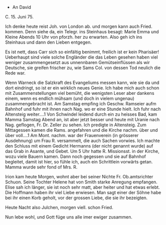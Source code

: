 + An David

 C. 15. Juni 75.

Ich denke heute reist Joh. von London ab. und morgen kann auch Fried. kommen. Denn siehe da, ein Telegr. ins Steinhaus besagt: Marie Emma und Kleine Abends 10 Uhr von pforzh. her zu erwarten. Also geh ich ins Steinhaus und dann den Lieben entgegen.

Es ist nett, dass Carr sich so einfältig benimmt, freilich ist er kein Pharisäer! Ueberhaupt sind viele solche Engländer die das Leben gesehen haben viel weniger zusammengesetzt aus unnennbaren Gemütseinflüssen als wir Deutsche, sie greifen frischer zu, wie Sams Col. von dessen Tod neulich die Rede war.

Wenn Warneck die Salzkraft des Evangeliums messen kann, wie sie da und dort eindringt, so ist er ein wirklich neues Genie. Ich habe mich auch schon mit Zusammenstellungen viel bemüht, die wenigsten Leser aber dankens einem, wenn es endlich mühsam (und doch in vielem ungenau) zusammengebracht ist. 
Am Samstag empfing ich Geschw. Ramseier aufm Bahnhof und fuhr mit ihnen nach Nag. wo er eine Stunde hielt. Ich fuhr nach Altensteig weiter....1 Von Schwindel leidend durch ein zu heisses Bad, kam Mamma Samstag Abend an, ist aber jetzt besser und heute mit Uranie nach Nag. geflogen, Fr. Dr. Zeller zu sehen. Ich predigte in Altensteig. Zum Mittagessen kamen die Rams. angefahren und die Kirche nachm. über und über voll....1 Am Mont. nachm. war der Frauenverein (in grösserer Ausdehnung) um Frau R. versammelt, die auch Sachen vorwies. Ich machte den Schluss mit einem Gedicht Hermanns (der nicht genannt wurde) auf das Grab in Asante, und Gebet. Um 5 Uhr hatte R. Missionsst. in der Kirche, wozu viele Bauern kamen. Dann noch gegessen und sie auf Bahnhof begleitet, damit ist hier, so fühle ich, auch ein Schrittlein vorwärts getan. Mamma wurde sehr fond of Mrs. R.

Irion kam heute Morgen, wohnt aber bei seiner Nichte Fr. Ob.amtsrichter Schuon. Seine Tochter Helene hat von Smith starke Anregung empfangen. 
Elise sah ich länger, sie ist noch sehr matt, aber heiter und hat etwas erlebt. Die Hoffmann haben ihr viel Liebe erwiesen. Man sagt einer der Söhne habe bei ihr einen Korb geholt, vor der grossen Liebe, die sie ihr bezeigten.

Heute Nacht also Julchen, morgen viell. schon Fried.

Nun lebe wohl, und Gott füge uns alle imer ewiger zusammen.
